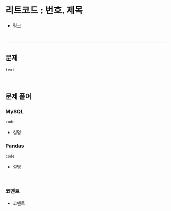 # 리트코드 : 번호. 제목
* 링크
<br>

---

## 문제
```text
text
```

<br>

## 문제 풀이

### **MySQL**
```SQL
code
```

* 설명
  
### **Pandas**
```python
code
```

* 설명
  
<br>

### **코멘트**
* 코멘트
